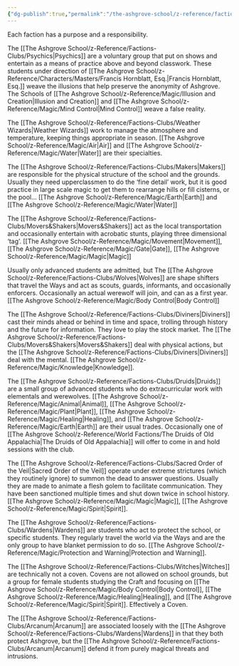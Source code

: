 ```yaml
---
{"dg-publish":true,"permalink":"/the-ashgrove-school/z-reference/factions-clubs/ashgrove-factions/"}
---
```


Each faction has a purpose and a responsibility.

The [[The Ashgrove School/z-Reference/Factions-Clubs/Psychics\|Psychics]] are a voluntary group that put on shows and entertain as a means of practice above and beyond classwork. These students under direction of [[The Ashgrove School/z-Reference/Characters/Masters/Francis Hornblatt, Esq.\|Francis Hornblatt, Esq.]] weave the illusions that help preserve the anonymity of Ashgrove. The  Schools of  [[The Ashgrove School/z-Reference/Magic/Illusion and Creation\|Illusion and Creation]] and [[The Ashgrove School/z-Reference/Magic/Mind Control\|Mind Control]] weave a false reality.

The [[The Ashgrove School/z-Reference/Factions-Clubs/Weather Wizards\|Weather Wizards]] work to manage the atmosphere and temperature, keeping things appropriate in season. [[The Ashgrove School/z-Reference/Magic/Air\|Air]] and [[The Ashgrove School/z-Reference/Magic/Water\|Water]] are their specialties.

The [[The Ashgrove School/z-Reference/Factions-Clubs/Makers\|Makers]] are responsible for the physical structure of the school and the grounds. Usually they need upperclassmen to do the ‘fine detail’ work, but it is good practice in large scale magic to get them to rearrange hills or fill cisterns, or the pool… [[The Ashgrove School/z-Reference/Magic/Earth\|Earth]] and [[The Ashgrove School/z-Reference/Magic/Water\|Water]]

The [[The Ashgrove School/z-Reference/Factions-Clubs/Movers&Shakers\|Movers&Shakers]] act as the local transportation and occasionally entertain with acrobatic stunts, playing three dimensional ‘tag’. [[The Ashgrove School/z-Reference/Magic/Movement\|Movement]], [[The Ashgrove School/z-Reference/Magic/Gate\|Gate]], [[The Ashgrove School/z-Reference/Magic/Magic\|Magic]]

Usually only advanced students are admitted, but The [[The Ashgrove School/z-Reference/Factions-Clubs/Wolves\|Wolves]] are shape shifters that travel the Ways and act as scouts, guards, informants, and occasionally enforcers. Occasionally an actual werewolf will join, and can as a first year. [[The Ashgrove School/z-Reference/Magic/Body Control\|Body Control]]

The [[The Ashgrove School/z-Reference/Factions-Clubs/Diviners\|Diviners]] cast their minds ahead or behind in time and space, trolling through history and the future for information. They love to play the stock market. The [[The Ashgrove School/z-Reference/Factions-Clubs/Movers&Shakers\|Movers&Shakers]] deal with physical actions, but the [[The Ashgrove School/z-Reference/Factions-Clubs/Diviners\|Diviners]] deal with the mental. [[The Ashgrove School/z-Reference/Magic/Knowledge\|Knowledge]].

The [[The Ashgrove School/z-Reference/Factions-Clubs/Druids\|Druids]] are a small group of advanced students who do extracurricular work with elementals and werewolves. [[The Ashgrove School/z-Reference/Magic/Animal\|Animal]], [[The Ashgrove School/z-Reference/Magic/Plant\|Plant]], [[The Ashgrove School/z-Reference/Magic/Healing\|Healing]], and [[The Ashgrove School/z-Reference/Magic/Earth\|Earth]] are their usual trades. Occasionally one of [[The Ashgrove School/z-Reference/World Factions/The Druids of Old Appalachia\|The Druids of Old Appalachia]] will offer to come in and hold sessions with the club.

The [[The Ashgrove School/z-Reference/Factions-Clubs/Sacred Order of the Veil\|Sacred Order of the Veil]] operate under extreme strictures (which they routinely ignore) to summon the dead to answer questions. Usually they are made to animate a flesh golem to facilitate communication. They have been sanctioned multiple times and shut down twice in school history. [[The Ashgrove School/z-Reference/Magic/Magic\|Magic]], [[The Ashgrove School/z-Reference/Magic/Spirit\|Spirit]].

The [[The Ashgrove School/z-Reference/Factions-Clubs/Wardens\|Wardens]] are students who act to protect the school, or specific students. They regularly travel the world via the Ways and are the only group to have blanket permission to do so. [[The Ashgrove School/z-Reference/Magic/Protection and Warning\|Protection and Warning]].

The [[The Ashgrove School/z-Reference/Factions-Clubs/Witches\|Witches]] are technically not a coven. Covens are not allowed on school grounds, but a group for female students studying the Craft and focusing on [[The Ashgrove School/z-Reference/Magic/Body Control\|Body Control]], [[The Ashgrove School/z-Reference/Magic/Healing\|Healing]], and [[The Ashgrove School/z-Reference/Magic/Spirit\|Spirit]]. Effectively a Coven.

The [[The Ashgrove School/z-Reference/Factions-Clubs/Arcanum\|Arcanum]] are associated loosely with the [[The Ashgrove School/z-Reference/Factions-Clubs/Wardens\|Wardens]] in that they both protect Ashgrove, but the [[The Ashgrove School/z-Reference/Factions-Clubs/Arcanum\|Arcanum]] defend it from purely magical threats and intrusions.